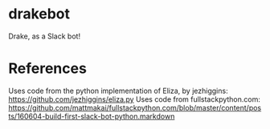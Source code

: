 # drakebot
Drake, as a Slack bot!

# References
Uses code from the python implementation of Eliza, by jezhiggins: https://github.com/jezhiggins/eliza.py
Uses code from fullstackpython.com: https://github.com/mattmakai/fullstackpython.com/blob/master/content/posts/160604-build-first-slack-bot-python.markdown
